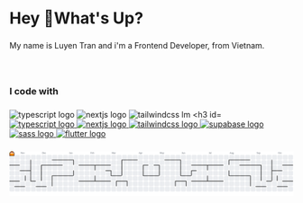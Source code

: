 <h1 align="left">Hey 👋What's Up?</h1>

###

<p align="left">My name is Luyen Tran and i'm a Frontend Developer, from Vietnam.</p>

###

<br clear="both">

<h3 align="left">I code with</h3>

###

<div align="left">
    <img src="https://skillicons.dev/icons?i=ts" height="60" alt="typescript logo" />
    <img src="https://skillicons.dev/icons?i=nextjs" height="60" alt="nextjs logo" />
    <img src="https://skillicons.dev/icons?i=tailwind" height="60" alt="tailwindcss lm

###

<div align="left">
  <a href="https://www.typescriptlang.org" target="_blank" rel="noopener noreferrer">
    <img src="https://skillicons.dev/icons?i=ts" height="60" alt="typescript logo" />
  </a>
  <a href="https://nextjs.org" target="_blank" rel="noopener noreferrer">
    <img src="https://skillicons.dev/icons?i=nextjs" height="60" alt="nextjs logo" />
  </a>
  <a href="https://tailwindcss.com" target="_blank" rel="noopener noreferrer">
    <img src="https://skillicons.dev/icons?i=tailwind" height="60" alt="tailwindcss logo" />
  </a>
  <a href="https://supabase.com" target="_blank" rel="noopener noreferrer">
    <img src="https://skillicons.dev/icons?i=supabase" height="60" alt="supabase logo" />
  </a>
  <a href="https://sass-lang.com" target="_blank" rel="noopener noreferrer">
    <img src="https://skillicons.dev/icons?i=sass" height="60" alt="sass logo" />
  </a>
  <a href="https://flutter.dev" target="_blank" rel="noopener noreferrer">
    <img src="https://skillicons.dev/icons?i=flutter" height="60" alt="flutter logo" />
  </a>
</div>

###

<picture>
  <source media="(prefers-color-scheme: dark)" srcset="https://raw.githubusercontent.com/luyen-tran/luyen-tran/output/pacman-contribution-graph-dark.svg">
  <source media="(prefers-color-scheme: light)" srcset="https://raw.githubusercontent.com/luyen-tran/luyen-tran/output/pacman-contribution-graph.svg">
  <img alt="pacman contribution graph" src="https://raw.githubusercontent.com/luyen-tran/luyen-tran/output/pacman-contribution-graph.svg">
</picture>

###
